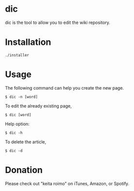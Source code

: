 # dic

dic is the tool to allow you to edit the wiki repository.

# Installation
```
./installer
```

# Usage
The following command can help you create the new page.

```
$ dic -n [word]
```

To edit the already existing page,

```
$ dic [word]
```

Help option:

```
$ dic -h
```


To delete the article,

```
$ dic -d
```

# Donation

Please check out "keita roimo" on iTunes, Amazon, or Spotify.